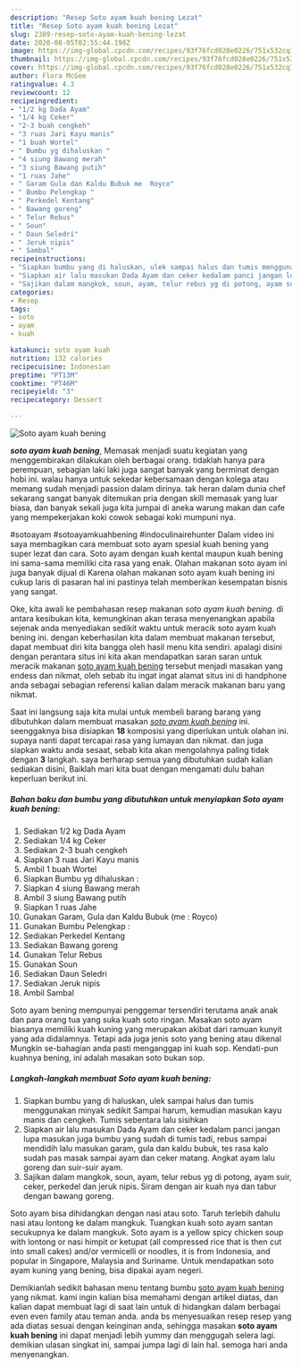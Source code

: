 ```yaml
---
description: "Resep Soto ayam kuah bening Lezat"
title: "Resep Soto ayam kuah bening Lezat"
slug: 2389-resep-soto-ayam-kuah-bening-lezat
date: 2020-08-05T02:55:44.198Z
image: https://img-global.cpcdn.com/recipes/93f76fcd028e0226/751x532cq70/soto-ayam-kuah-bening-foto-resep-utama.jpg
thumbnail: https://img-global.cpcdn.com/recipes/93f76fcd028e0226/751x532cq70/soto-ayam-kuah-bening-foto-resep-utama.jpg
cover: https://img-global.cpcdn.com/recipes/93f76fcd028e0226/751x532cq70/soto-ayam-kuah-bening-foto-resep-utama.jpg
author: Flora McGee
ratingvalue: 4.3
reviewcount: 12
recipeingredient:
- "1/2 kg Dada Ayam"
- "1/4 kg Ceker"
- "2-3 buah cengkeh"
- "3 ruas Jari Kayu manis"
- "1 buah Wortel"
- " Bumbu yg dihaluskan "
- "4 siung Bawang merah"
- "3 siung Bawang putih"
- "1 ruas Jahe"
- " Garam Gula dan Kaldu Bubuk me  Royco"
- " Bumbu Pelengkap "
- " Perkedel Kentang"
- " Bawang goreng"
- " Telur Rebus"
- " Soun"
- " Daun Seledri"
- " Jeruk nipis"
- " Sambal"
recipeinstructions:
- "Siapkan bumbu yang di haluskan, ulek sampai halus dan tumis menggunakan minyak sedikit Sampai harum, kemudian masukan kayu manis dan cengkeh. Tumis sebentara lalu sisihkan"
- "Siapkan air lalu masukan Dada Ayam dan ceker kedalam panci jangan lupa masukan juga bumbu yang sudah di tumis tadi, rebus sampai mendidih lalu masukan garam, gula dan kaldu bubuk, tes rasa kalo sudah pas masak sampai ayam dan ceker matang. Angkat ayam lalu goreng dan suir-suir ayam."
- "Sajikan dalam mangkok, soun, ayam, telur rebus yg di potong, ayam suir, ceker, perkedel dan jeruk nipis. Siram dengan air kuah nya dan tabur dengan bawang goreng."
categories:
- Resep
tags:
- soto
- ayam
- kuah

katakunci: soto ayam kuah 
nutrition: 132 calories
recipecuisine: Indonesian
preptime: "PT13M"
cooktime: "PT46M"
recipeyield: "3"
recipecategory: Dessert

---
```



![Soto ayam kuah bening](https://img-global.cpcdn.com/recipes/93f76fcd028e0226/751x532cq70/soto-ayam-kuah-bening-foto-resep-utama.jpg)

<b><i>soto ayam kuah bening</i></b>, Memasak menjadi suatu kegiatan yang menggembirakan dilakukan oleh berbagai orang. tidaklah hanya para perempuan, sebagian laki laki juga sangat banyak yang berminat dengan hobi ini. walau hanya untuk sekedar kebersamaan dengan kolega atau memang sudah menjadi passion dalam dirinya. tak heran dalam dunia chef sekarang sangat banyak ditemukan pria dengan skill memasak yang luar biasa, dan banyak sekali juga kita jumpai di aneka warung makan dan cafe yang mempekerjakan koki cowok sebagai koki mumpuni nya.

#sotoayam #sotoayamkuahbening #indoculinairehunter Dalam video ini saya membagikan cara membuat soto ayam spesial kuah bening yang super lezat dan cara. Soto ayam dengan kuah kental maupun kuah bening ini sama-sama memiliki cita rasa yang enak. Olahan makanan soto ayam ini juga banyak dijual di Karena olahan makanan soto ayam kuah bening ini cukup laris di pasaran hal ini pastinya telah memberikan kesempatan bisnis yang sangat.

Oke, kita awali ke pembahasan resep makanan <i>soto ayam kuah bening</i>. di antara kesibukan kita, kemungkinan akan terasa menyenangkan apabila sejenak anda menyediakan sedikit waktu untuk meracik soto ayam kuah bening ini. dengan keberhasilan kita dalam membuat makanan tersebut, dapat membuat diri kita bangga oleh hasil menu kita sendiri. apalagi disini dengan perantara situs ini kita akan mendapatkan saran saran untuk meracik makanan <u>soto ayam kuah bening</u> tersebut menjadi masakan yang endess dan nikmat, oleh sebab itu ingat ingat alamat situs ini di handphone anda sebagai sebagian referensi kalian dalam meracik makanan baru yang nikmat.


Saat ini langsung saja kita mulai untuk membeli barang barang yang dibutuhkan dalam membuat masakan <u><i>soto ayam kuah bening</i></u> ini. seenggaknya bisa disiapkan <b>18</b> komposisi yang diperlukan untuk olahan ini. supaya nanti dapat tercapai rasa yang lumayan dan nikmat. dan juga siapkan waktu anda sesaat, sebab kita akan mengolahnya paling tidak dengan <b>3</b> langkah. saya berharap semua yang dibutuhkan sudah kalian sediakan disini, Baiklah mari kita buat dengan mengamati dulu bahan keperluan berikut ini.

<!--inarticleads1-->

##### Bahan baku dan bumbu yang dibutuhkan untuk menyiapkan Soto ayam kuah bening:

1. Sediakan 1/2 kg Dada Ayam
1. Sediakan 1/4 kg Ceker
1. Sediakan 2-3 buah cengkeh
1. Siapkan 3 ruas Jari Kayu manis
1. Ambil 1 buah Wortel
1. Siapkan  Bumbu yg dihaluskan :
1. Siapkan 4 siung Bawang merah
1. Ambil 3 siung Bawang putih
1. Siapkan 1 ruas Jahe
1. Gunakan  Garam, Gula dan Kaldu Bubuk (me : Royco)
1. Gunakan  Bumbu Pelengkap :
1. Sediakan  Perkedel Kentang
1. Sediakan  Bawang goreng
1. Gunakan  Telur Rebus
1. Gunakan  Soun
1. Sediakan  Daun Seledri
1. Sediakan  Jeruk nipis
1. Ambil  Sambal


Soto ayam bening mempunyai penggemar tersendiri terutama anak anak dan para orang tua yang suka kuah soto ringan. Masakan soto ayam biasanya memiliki kuah kuning yang merupakan akibat dari ramuan kunyit yang ada didalamnya. Tetapi ada juga jenis soto yang bening atau dikenal Mungkin se-bahagian anda pasti menganggap ini kuah sop. Kendati-pun kuahnya bening, ini adalah masakan soto bukan sop. 

<!--inarticleads2-->

##### Langkah-langkah membuat Soto ayam kuah bening:

1. Siapkan bumbu yang di haluskan, ulek sampai halus dan tumis menggunakan minyak sedikit Sampai harum, kemudian masukan kayu manis dan cengkeh. Tumis sebentara lalu sisihkan
1. Siapkan air lalu masukan Dada Ayam dan ceker kedalam panci jangan lupa masukan juga bumbu yang sudah di tumis tadi, rebus sampai mendidih lalu masukan garam, gula dan kaldu bubuk, tes rasa kalo sudah pas masak sampai ayam dan ceker matang. Angkat ayam lalu goreng dan suir-suir ayam.
1. Sajikan dalam mangkok, soun, ayam, telur rebus yg di potong, ayam suir, ceker, perkedel dan jeruk nipis. Siram dengan air kuah nya dan tabur dengan bawang goreng.


Soto ayam bisa dihidangkan dengan nasi atau soto. Taruh terlebih dahulu nasi atau lontong ke dalam mangkuk. Tuangkan kuah soto ayam santan secukupnya ke dalam mangkuk. Soto ayam is a yellow spicy chicken soup with lontong or nasi himpit or ketupat (all compressed rice that is then cut into small cakes) and/or vermicelli or noodles, it is from Indonesia, and popular in Singapore, Malaysia and Suriname. Untuk mendapatkan soto ayam kuning yang bening, bisa dipakai ayam negeri. 

Demikianlah sedikit bahasan menu tentang bumbu <u>soto ayam kuah bening</u> yang nikmat. kami ingin kalian bisa memahami dengan artikel diatas, dan kalian dapat membuat lagi di saat lain untuk di hidangkan dalam berbagai even even family atau teman anda. anda bs menyesuaikan resep resep yang ada diatas sesuai dengan keinginan anda, sehingga masakan <b>soto ayam kuah bening</b> ini dapat menjadi lebih yummy dan menggugah selera lagi. demikian ulasan singkat ini, sampai jumpa lagi di lain hal. semoga hari anda menyenangkan.
